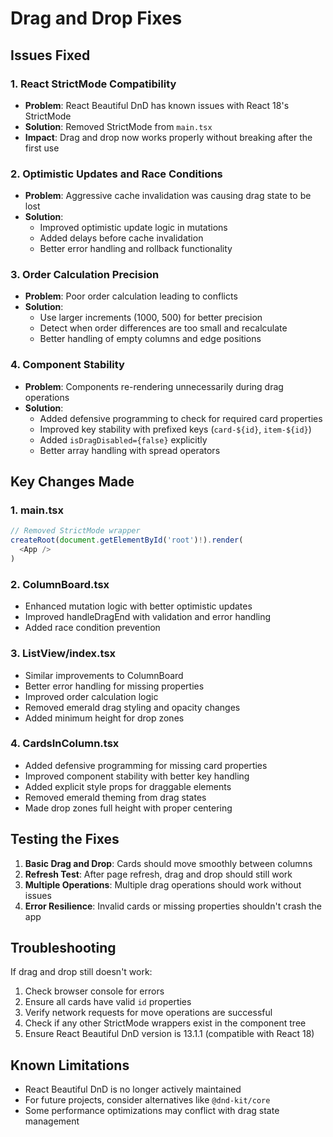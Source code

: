 # Drag and Drop Fixes

## Issues Fixed

### 1. React StrictMode Compatibility
- **Problem**: React Beautiful DnD has known issues with React 18's StrictMode
- **Solution**: Removed StrictMode from `main.tsx`
- **Impact**: Drag and drop now works properly without breaking after the first use

### 2. Optimistic Updates and Race Conditions
- **Problem**: Aggressive cache invalidation was causing drag state to be lost
- **Solution**: 
  - Improved optimistic update logic in mutations
  - Added delays before cache invalidation
  - Better error handling and rollback functionality

### 3. Order Calculation Precision
- **Problem**: Poor order calculation leading to conflicts
- **Solution**:
  - Use larger increments (1000, 500) for better precision
  - Detect when order differences are too small and recalculate
  - Better handling of empty columns and edge positions

### 4. Component Stability
- **Problem**: Components re-rendering unnecessarily during drag operations
- **Solution**:
  - Added defensive programming to check for required card properties
  - Improved key stability with prefixed keys (`card-${id}`, `item-${id}`)
  - Added `isDragDisabled={false}` explicitly
  - Better array handling with spread operators

## Key Changes Made

### 1. main.tsx
```typescript
// Removed StrictMode wrapper
createRoot(document.getElementById('root')!).render(
  <App />
)
```

### 2. ColumnBoard.tsx
- Enhanced mutation logic with better optimistic updates
- Improved handleDragEnd with validation and error handling
- Added race condition prevention

### 3. ListView/index.tsx  
- Similar improvements to ColumnBoard
- Better error handling for missing properties
- Improved order calculation logic
- Removed emerald drag styling and opacity changes
- Added minimum height for drop zones

### 4. CardsInColumn.tsx
- Added defensive programming for missing card properties
- Improved component stability with better key handling
- Added explicit style props for draggable elements
- Removed emerald theming from drag states
- Made drop zones full height with proper centering

## Testing the Fixes

1. **Basic Drag and Drop**: Cards should move smoothly between columns
2. **Refresh Test**: After page refresh, drag and drop should still work
3. **Multiple Operations**: Multiple drag operations should work without issues
4. **Error Resilience**: Invalid cards or missing properties shouldn't crash the app

## Troubleshooting

If drag and drop still doesn't work:

1. Check browser console for errors
2. Ensure all cards have valid `id` properties
3. Verify network requests for move operations are successful
4. Check if any other StrictMode wrappers exist in the component tree
5. Ensure React Beautiful DnD version is 13.1.1 (compatible with React 18)

## Known Limitations

- React Beautiful DnD is no longer actively maintained
- For future projects, consider alternatives like `@dnd-kit/core`
- Some performance optimizations may conflict with drag state management 